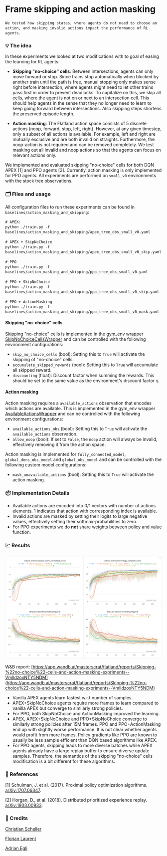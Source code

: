 # Frame skipping and action masking

```{admonition} TL;DR
We tested how skipping states, where agents do not need to choose an action, and masking invalid actions impact the performance of RL agents. 
```

### 💡 The idea

In these experiments we looked at two modifications with to goal of easing the learning for RL agents:

- **Skipping "no-choice" cells**: Between intersections, agents can only move forward or stop. Since trains stop automatically when blocked by another train until the path is free, manual stopping only makes sense right before intersection, where agents might need to let other trains pass first in order to prevent deadlocks. To capitalize on this, we skip all cells, where the agent is not on or next to an intersection cell. This should help agents in the sense that they no longer need to learn to keep going forward between intersections. Also skipping steps shortens the preserved episode length.

- **Action masking**: The Flatland action space consists of 5 discrete actions (noop, forward, stop, left, right). However, at any given timestep, only a subset of all actions is available. For example, left and right are mutually exclusive and are both invalid on straights. Furthermore, the noop-action is not required and can be removed completely. We test masking out all invalid and noop actions so that the agents can focus on relevant actions only.

We implemented and evaluated skipping "no-choice" cells for both DQN APEX [1] and PPO agents [2]. Currently, action masking is only implemented for PPO agents. All experiments are performed on `small_v0` environments with the stock tree observations.

### 🗂️ Files and usage

All configuration files to run these experiments can be found in `baselines/action_masking_and_skipping`:

```shell script
# APEX:
python ./train.py -f baselines/action_masking_and_skipping/apex_tree_obs_small_v0.yaml

# APEX + SkipNoChoice
python ./train.py -f baselines/action_masking_and_skipping/apex_tree_obs_small_v0_skip.yaml

# PPO
python ./train.py -f baselines/action_masking_and_skipping/ppo_tree_obs_small_v0.yaml

# PPO + SkipNoChoice
python ./train.py -f baselines/action_masking_and_skipping/ppo_tree_obs_small_v0_skip.yaml

# PPO + ActionMasking
python ./train.py -f baselines/action_masking_and_skipping/ppo_tree_obs_small_v0_mask.yaml
```

#### Skipping "no-choice" cells

Skipping "no-choice" cells is implemented in the gym_env wrapper [SkipNoChoiceCellsWrapper](https://gitlab.aicrowd.com/flatland/neurips2020-flatland-baselines/blob/master/envs/flatland/utils/gym_env_wrappers.py#L90) and can be controlled with the following environment configurations:

- `skip_no_choice_cells` (bool): Setting this to `True` will activate the skipping of "no-choice" cells.
- `accumulate_skipped_rewards` (bool): Setting this to `True` will accumulate all skipped reward.
- `discounting` (float): Discount factor when summing the rewards. This should be set to the same value as the environment's discount factor &gamma;.

#### Action masking

Action masking requires a `available_actions` observation that encodes which actions are available. This is implemented in the gym_env wrapper [AvailableActionsWrapper](https://gitlab.aicrowd.com/flatland/neurips2020-flatland-baselines/blob/master/envs/flatland/utils/gym_env_wrappers.py#L35) and can be controlled with the following environment configurations:

- `available_actions_obs` (bool): Setting this to `True` will activate the `available_actions` observation.
- `allow_noop` (bool): If set to `False`, the `ǹoop` action will always be invalid, effectively removing it from the action space.

Action masking is implemented for `fully_connected_model`, `global_dens_obs_model` and `global_obs_model` and can be controlled with the following custom model configurations:

- `mask_unavailable_actions` (bool): Setting this to `True` will activate the action masking.


### 📦 Implementation Details

- Available actions are encoded into 0/1 vectors with number of actions elements. 1 indicates that action with corresponding index is available.
- Invalid actions are masked by setting their logits to large negative values, effectively setting their softmax-probabilities to zero.
- For PPO experiments we do **not** share weights between policy and value function.

### 📈 Results

![](training_performance_overview.png)

W&B report: [https://app.wandb.ai/masterscrat/flatland/reports/Skipping-%22no-choice%22-cells-and-action-masking-expriments--VmlldzoxNTY5NDM](https://app.wandb.ai/masterscrat/flatland/reports/Skipping-%22no-choice%22-cells-and-action-masking-expriments--VmlldzoxNTY5NDM)

- Vanilla APEX agents learn fastest w.r.t number of samples.
- APEX+SkipNoChoice agents require more frames to learn compared to vanilla APEX but converge to similarly strong policies.
- For PPO, both SkipNoChoice and ActionMasking improved the learning.
- APEX, APEX+SkipNoChoice and PPO+SkipNoChoice converge to similarly strong policies after 15M frames. PPO and PPO+ActionMasking end up with slightly worse performance. It is not clear whether agents would profit from more frames. Policy gradients like PPO are known to usually be less sample efficient than DQN based algorithms like APEX.
- For PPO agents, skipping leads to more diverse batches while APEX agents already have a large replay buffer to ensure diverse update samples. Therefore, the semantics of the skipping "no-choice" cells modification is a bit different for these algorithms. 

### 🔗 References

[1] Schulman, J. et al. (2017). Proximal policy optimization algorithms.  [arXiv:1707.06347](https://arxiv.org/abs/1707.06347).

[2] Horgan, D., et al. (2018). Distributed prioritized experience replay. [arXiv:1803.00933](https://arxiv.org/abs/1803.00933).


### 🌟 Credits

[Christian Scheller](https://scholar.google.com/citations?user=LD2JqfMAAAAJ)

[Florian Laurent](https://twitter.com/MasterScrat)

[Adrian Egli](https://twitter.com/ae_sbb)
